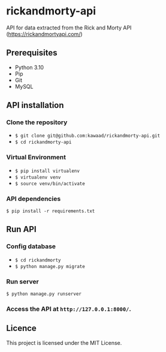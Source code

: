 # rickandmorty-api
API for data extracted from the Rick and Morty API (https://rickandmortyapi.com/)

## Prerequisites

- Python 3.10
- Pip
- Git
- MySQL

## API installation

### Clone the repository
- `$ git clone git@github.com:kawaad/rickandmorty-api.git `
- `$ cd rickandmorty-api `

### Virtual Environment

- `$ pip install virtualenv `
- `$ virtualenv venv `
- `$ source venv/bin/activate`

### API dependencies
`$ pip install -r requirements.txt `


## Run API

### Config database
- `$ cd rickandmorty `
- `$ python manage.py migrate `

### Run server
`$ python manage.py runserver`

### Access the API at `http://127.0.0.1:8000/`.


## Licence

This project is licensed under the MIT License.